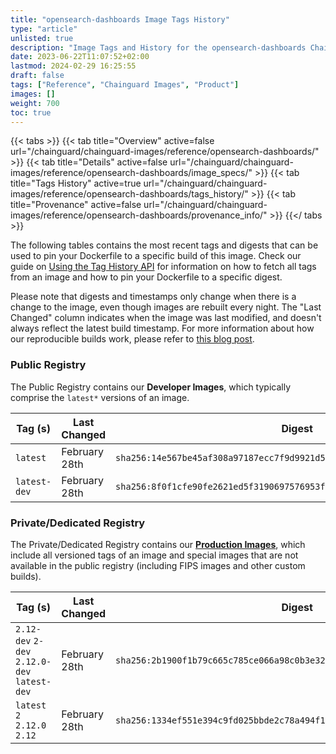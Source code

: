 ```yaml
---
title: "opensearch-dashboards Image Tags History"
type: "article"
unlisted: true
description: "Image Tags and History for the opensearch-dashboards Chainguard Image"
date: 2023-06-22T11:07:52+02:00
lastmod: 2024-02-29 16:25:55
draft: false
tags: ["Reference", "Chainguard Images", "Product"]
images: []
weight: 700
toc: true
---
```


{{< tabs >}}
{{< tab title="Overview" active=false url="/chainguard/chainguard-images/reference/opensearch-dashboards/" >}}
{{< tab title="Details" active=false url="/chainguard/chainguard-images/reference/opensearch-dashboards/image_specs/" >}}
{{< tab title="Tags History" active=true url="/chainguard/chainguard-images/reference/opensearch-dashboards/tags_history/" >}}
{{< tab title="Provenance" active=false url="/chainguard/chainguard-images/reference/opensearch-dashboards/provenance_info/" >}}
{{</ tabs >}}

The following tables contains the most recent tags and digests that can be used to pin your Dockerfile to a specific build of this image. Check our guide on [Using the Tag History API](/chainguard/chainguard-images/using-the-tag-history-api/) for information on how to fetch all tags from an image and how to pin your Dockerfile to a specific digest.

Please note that digests and timestamps only change when there is a change to the image, even though images are rebuilt every night. The "Last Changed" column indicates when the image was last modified, and doesn't always reflect the latest build timestamp. For more information about how our reproducible builds work, please refer to [this blog post](https://www.chainguard.dev/unchained/reproducing-chainguards-reproducible-image-builds).

### Public Registry
The Public Registry contains our **Developer Images**, which typically comprise the `latest*` versions of an image.

| Tag (s)       | Last Changed  | Digest                                                                    |
|---------------|---------------|---------------------------------------------------------------------------|
|  `latest`     | February 28th | `sha256:14e567be45af308a97187ecc7f9d9921d51a1c6ba51e0cf72e9c5421ccec09a4` |
|  `latest-dev` | February 28th | `sha256:8f0f1cfe90fe2621ed5f3190697576953faada2493e5a42d601498c8fab75ba8` |


### Private/Dedicated Registry
The Private/Dedicated Registry contains our **[Production Images](https://www.chainguard.dev/chainguard-images)**, which include all versioned tags of an image and special images that are not available in the public registry (including FIPS images and other custom builds).

| Tag (s)                                       | Last Changed  | Digest                                                                    |
|-----------------------------------------------|---------------|---------------------------------------------------------------------------|
|  `2.12-dev` `2-dev` `2.12.0-dev` `latest-dev` | February 28th | `sha256:2b1900f1b79c665c785ce066a98c0b3e3274afa15cbaf65f534b068823cb7e50` |
|  `latest` `2` `2.12.0` `2.12`                 | February 28th | `sha256:1334ef551e394c9fd025bbde2c78a494f1213a93223433934f2944837b107fd6` |

